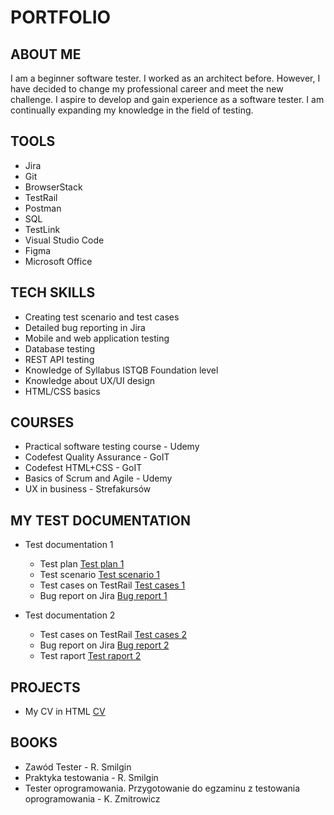 # PORTFOLIO

## ABOUT ME

I am a beginner software tester. I worked as an architect before. However, I have decided to change my professional career and meet the new challenge. I aspire to develop and gain experience as a software tester. I am continually expanding my knowledge in the field of testing.

## TOOLS

* Jira
* Git
* BrowserStack
* TestRail            
* Postman
* SQL
* TestLink
* Visual Studio Code
* Figma
* Microsoft Office

## TECH SKILLS

* Creating test scenario and test cases
* Detailed bug reporting in Jira
* Mobile and web application testing
* Database testing
* REST API testing
* Knowledge of Syllabus ISTQB Foundation level
* Knowledge about UX/UI design
* HTML/CSS basics

## COURSES 

* Practical software testing course - Udemy
* Codefest Quality Assurance - GoIT
* Codefest HTML+CSS - GoIT
* Basics of Scrum and Agile - Udemy
* UX in  business - Strefakursów

## MY TEST DOCUMENTATION

* Test documentation 1
  * Test plan [Test plan 1](https://drive.google.com/file/d/1BdgJjfic0DNZm4SuAR8QAFqrmhW5du4c/view?usp=sharing)
  * Test scenario [Test scenario 1](https://drive.google.com/file/d/1V0HEhAmKgA_yWwO85o8b1gu76hrvdN-q/view?usp=sharing)
  * Test cases on TestRail [Test cases 1](https://drive.google.com/file/d/17dMudKN2WFuGDpqDeOd7_jnGgXJDaakU/view?usp=sharing)
  * Bug report on Jira [Bug report 1](https://drive.google.com/file/d/1J6fyQLLCwSpQ2rKg_LZrR2uGplWjrSec/view?usp=sharing)

* Test documentation 2
  * Test cases on TestRail [Test cases 2](https://drive.google.com/xxx)
  * Bug report on Jira [Bug report 2](https://drive.google.com/xxx)
  * Test raport [Test raport 2](https://drive.google.com/file/d/)
  
## PROJECTS

* My CV in HTML [CV](https://martawojcik.netlify.app)

## BOOKS

* Zawód Tester - R. Smilgin
* Praktyka testowania - R. Smilgin
* Tester oprogramowania. Przygotowanie do egzaminu z testowania oprogramowania - K. Zmitrowicz
